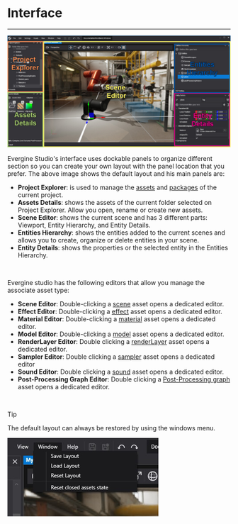 # Interface
---
![Graphics](images/interface.jpg)

Evergine Studio's interface uses dockable panels to organize different section so you can create your own layout with the panel location that you prefer. The above image shows the default layout and his main panels are:

* **Project Explorer**: is used to manage the [assets](assets/index.md) and [packages](packages.md) of the current project.
* **Assets Details**: shows the assets of the current folder selected on Project Explorer. Allow you open, rename or create new assets.
* **Scene Editor**: shows the current scene and has 3 different parts: Viewport, Entity Hierarchy, and Entity Details.
* **Entities Hierarchy**: shows the entities added to the current scenes and allows you to create, organize or delete entities in your scene.
* **Entity Details**: shows the properties or the selected entity in the Entities Hierarchy.

<br/>

Evergine studio has the following editors that allow you manage the associate asset type:

* **Scene Editor**: Double-clicking a [scene](assets/scenes.md) asset opens a dedicated editor.
* **Effect Editor**: Double-clicking a [effect](assets/effects.md) asset opens a dedicated editor.
* **Material Editor**: Double-clicking a [material](assets/materials.md) asset opens a dedicated editor.
* **Model Editor**: Double-clicking a [model](assets/models.md) asset opens a dedicated editor.
* **RenderLayer Editor**: Double clicking a [renderLayer](assets/render_layers.md) asset opens a dedicated editor.
* **Sampler Editor**: Double clicking a [sampler](assets/samplers.md) asset opens a dedicated editor
* **Sound Editor**: Double clicking a [sound](assets/sounds.md) asset opens a dedicated editor.
* **Post-Processing Graph Editor**: Double clicking a [Post-Processing graph](assets/post_processing_graph.md) asset opens a dedicated editor.

<br/>

> [!Tip]
> The default layout can always be restored by using the windows menu.

![Graphics](images/RestoreLayout.jpg)